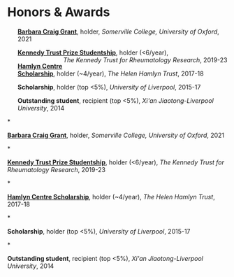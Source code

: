 # <i class="fas fa-trophy"></i> Honors & Awards
<div class="logo-text">
<ul>
<b><a href='https://blogs.some.ox.ac.uk/mcr/who-we-are/docs/'>Barbara Craig Grant</a></b>, holder, <span style="text-align:right"><i>Somerville College, University of Oxford</i>, 2021</span>
</ul>
<ul>
<b><a href='https://www.ndorms.ox.ac.uk/graduate-courses/kennedy-trust-prize-studentships'>Kennedy Trust Prize Studentship</a></b>, holder (<6/year), <span style="float:right"><i>The Kennedy Trust for Rheumatology Research</i>, 2019-23</span>
</ul>
<ul>
<b><a href='https://www.imperial.ac.uk/hamlyn-centre/about-us/funding/'>Hamlyn Centre Scholarship</a></b>, holder (~4/year), <span style="text-align:right"><i>The Helen Hamlyn Trust</i>, 2017-18</span>
</ul>
<ul>
<b>Scholarship</b>, holder (top <5%), <span style="text-align:right"><i>University of Liverpool</i>, 2015-17</span>
</ul>
<ul>
<b>Outstanding student</b>, recipient (top <5%), <span style="text-align:right"><i>Xi'an Jiaotong-Liverpool University</i>, 2014</span>
</ul>
</div>
* <p style="text-align:left;"><b><a href='https://blogs.some.ox.ac.uk/mcr/who-we-are/docs/'>Barbara Craig Grant</a></b>, holder, <span style="text-align:right"><i>Somerville College, University of Oxford</i>, 2021</span></p>
* <p style="text-align:left;"><b><a href='https://www.ndorms.ox.ac.uk/graduate-courses/kennedy-trust-prize-studentships'>Kennedy Trust Prize Studentship</a></b>, holder (<6/year), <span style="text-align:right"><i>The Kennedy Trust for Rheumatology Research</i>, 2019-23</span></p>
* <p style="text-align:left;"><b><a href='https://www.imperial.ac.uk/hamlyn-centre/about-us/funding/'>Hamlyn Centre Scholarship</a></b>, holder (~4/year), <span style="text-align:right"><i>The Helen Hamlyn Trust</i>, 2017-18</span></p>
* <p style="text-align:left;"><b>Scholarship</b>, holder (top <5%), <span style="text-align:right"><i>University of Liverpool</i>, 2015-17</span></p>
* <p style="text-align:left;"><b>Outstanding student</b>, recipient (top <5%), <span style="text-align:right"><i>Xi'an Jiaotong-Liverpool University</i>, 2014</span></p>
